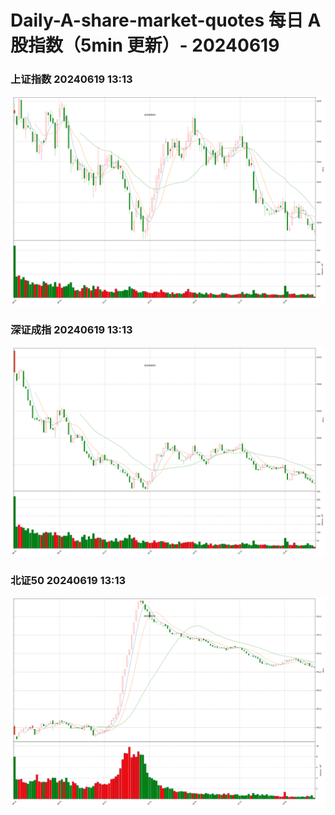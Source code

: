 
# Daily-A-share-market-quotes 每日 A 股指数（5min 更新）- 20240619

### 上证指数 20240619 13:13
![](./fig/2024/6/20240619-sh000001.png)

### 深证成指 20240619 13:13
![](./fig/2024/6/20240619-sz399001.png)

### 北证50 20240619 13:13
![](./fig/2024/6/20240619-bj899050.png)
